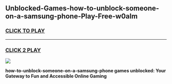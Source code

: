 
## Unblocked-Games-how-to-unblock-someone-on-a-samsung-phone-Play-Free-w0alm
<h3>
<a href="https://premium76.site?title=how-to-unblock-someone-on-a-samsung-phone&ref=10A">CLICK TO PLAY</a></h3>
<hr>

<h3>
<a href="https://premium76.site?title=how-to-unblock-someone-on-a-samsung-phone&ref=10A">CLICK 2 PLAY</a>
  
</h3>

<a href="https://premium76.site?title=how-to-unblock-someone-on-a-samsung-phone&ref=10A"><img src="https://clearcache.store/games.png"></a>


**how-to-unblock-someone-on-a-samsung-phone games unblocked: Your Gateway to Fun and Accessible Online Gaming**
